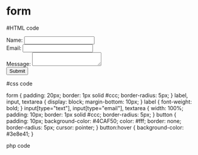 # form

#HTML code

<!DOCTYPE html>
<html lang=" en">
<head>
    <meta charset = UTF-8>
    <title> SendEmail</title>
    <link rel = "stylesheet" type = "text/css" href = style.css>
</head>
<body>
    <form action = "process_form.php" method = "POST">
        <div>
            <label for="name">Name:</label>
            <input type="text" id="name" name="name" required>
        </div>
        <div>
            <label for="email">Email:</label>
            <input type="email" id="email" name="email" required>
        </div>
        <div>
            <label for="message">Message:</label>
            <textarea id="message" name="message" required></textarea>
        </div>
        <button type="submit" id="submit-button">Submit</button>
    </form>
    
    
</body>

#css code

form {
    padding: 20px;
    border: 1px solid #ccc;
    border-radius: 5px;
}
label, input, textarea {
    display: block;
    margin-bottom: 10px;
}
label {
    font-weight: bold;
}
input[type="text"],
input[type="email"],
textarea {
    width: 100%;
    padding: 10px;
    border: 1px solid #ccc;
    border-radius: 5px;
}
button {
    padding: 10px;
    background-color: #4CAF50;
    color: #fff;
    border: none;
    border-radius: 5px;
    cursor: pointer;
}
button:hover {
    background-color: #3e8e41;
}

php code

<?php
$name = $_POST['name'];
$email = $_POST['email'];
$message = $_POST['message'];
 
if (!empty($name) && !empty($email) && !empty($message)) {
    $to = 'your-email@example.com';
    $subject = 'Новое сообщение';
    $message = $_POST["message"];
 
    if (mail($to, $subject, $message)) {
        echo 'Ваше сообщение успешно отправленно';
    } else {
        echo 'Ошибка при отправке';
    }
} 
?>
